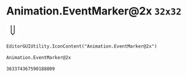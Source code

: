 # Animation.EventMarker@2x `32x32`
<img src="/img/Animation.EventMarker@2x.png" width=32 height=32>

``` CSharp
EditorGUIUtility.IconContent("Animation.EventMarker@2x")
```
```
Animation.EventMarker@2x
```
```
363374367590188809
```
